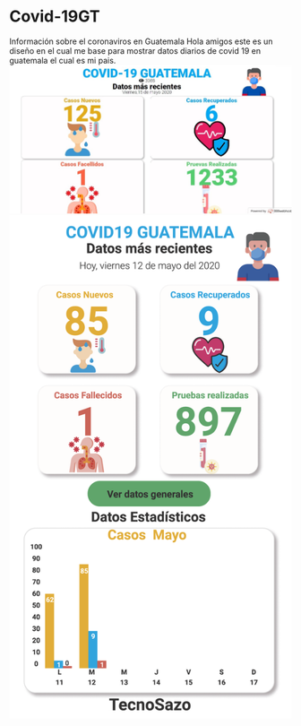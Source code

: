 # Covid-19GT
Información sobre el coronaviros en Guatemala
Hola amigos este es un diseño en el cual me base para mostrar datos diarios de covid 19 en guatemala el cual es mi pais.
![alt tag](https://raw.githubusercontent.com/Estuardo-Sazo/Covid-19GT/master/cov1.jpg)
![alt tag](https://raw.githubusercontent.com/Estuardo-Sazo/Covid-19GT/master/Covid19.png)
